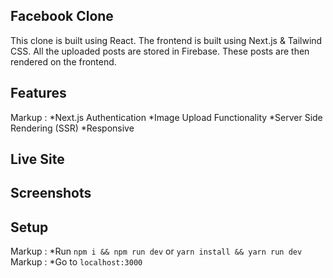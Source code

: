 ## Facebook Clone

This clone is built using React. The frontend is built using Next.js & Tailwind CSS. All the uploaded posts are stored in Firebase. These posts are then rendered on the frontend.

## Features

Markup : *Next.js Authentication
*Image Upload Functionality
*Server Side Rendering (SSR)
*Responsive

## Live Site

## Screenshots

## Setup

Markup : *Run `npm i && npm run dev` or `yarn install && yarn run dev`
Markup : *Go to `localhost:3000`
